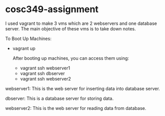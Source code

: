# cosc349-assignment

I used vagrant to make 3 vms which are 2 webservers and one database server.
The main objective of these vms is to take down notes.

To Boot Up Machines:
- vagrant up
  
  After booting up machines, you can access them using:
  - vagrant ssh webserver1
  - vagrant ssh dbserver
  - vagrant ssh webserver2
 
webserver1:
This is the web server for inserting data into database server.

dbserver:
This is a database server for storing data.

webserver2:
This is the web server for reading data from database.
